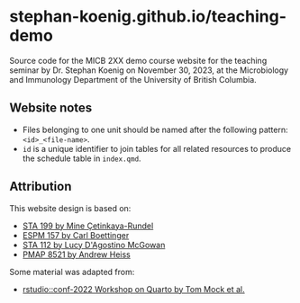 # stephan-koenig.github.io/teaching-demo

Source code for the MICB 2XX demo course website for the teaching seminar by Dr. Stephan Koenig on November 30, 2023, at the Microbiology and Immunology Department of the University of British Columbia.

## Website notes

- Files belonging to one unit should be named after the following pattern: `<id>_<file-name>`.
- `id` is a unique identifier to join tables for all related resources to produce the schedule table in `index.qmd`.

## Attribution

This website design is based on:

- [STA 199 by Mine Çetinkaya-Rundel](http://www2.stat.duke.edu/courses/Spring18/Sta199/)
- [ESPM 157 by Carl Boettinger](https://espm-157.carlboettiger.info/)
- [STA 112 by Lucy D'Agostino McGowan](https://sta-112-f22.github.io/website/)
- [PMAP 8521 by Andrew Heiss](https://evalf22.classes.andrewheiss.com)
 
 Some material was adapted from:
 
 - [rstudio::conf-2022 Workshop on Quarto by Tom Mock et al.](https://github.com/rstudio-conf-2022/get-started-quarto)
